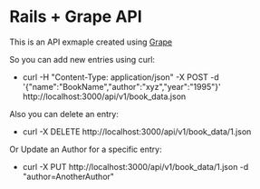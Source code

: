 # Rails + Grape API

This is an API exmaple created using [Grape](https://github.com/ruby-grape/grape)

So you can add new entries using curl:

* curl -H "Content-Type: application/json" -X POST -d '{"name":"BookName","author":"xyz","year":"1995"}' http://localhost:3000/api/v1/book_data.json

Also you can delete an entry:
* curl -X DELETE http://localhost:3000/api/v1/book_data/1.json

Or Update an Author for a specific entry:
* curl -X PUT http://localhost:3000/api/v1/book_data/1.json -d "author=AnotherAuthor"

